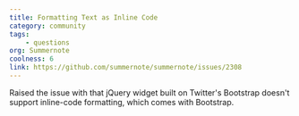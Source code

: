 ```yaml
---
title: Formatting Text as Inline Code
category: community
tags: 
    - questions
org: Summernote
coolness: 6
link: https://github.com/summernote/summernote/issues/2308
---
```


Raised the issue with that jQuery widget built on Twitter's Bootstrap doesn't support inline-code formatting, which comes with Bootstrap.